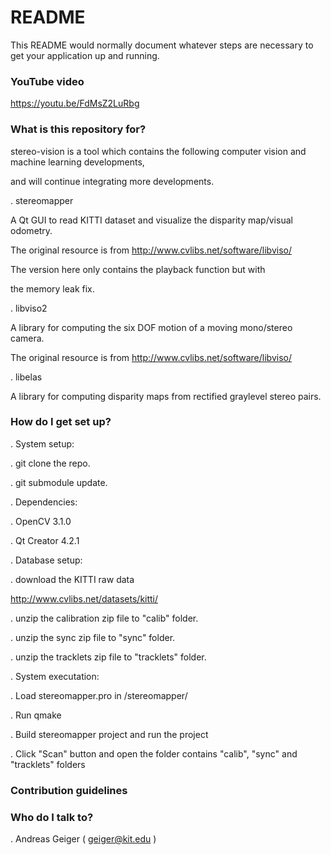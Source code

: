 # README #

This README would normally document whatever steps are necessary to get your application up and running.

### YouTube video ###
https://youtu.be/FdMsZ2LuRbg

### What is this repository for? ###

stereo-vision is a tool which contains the following computer vision and machine learning developments,

and will continue integrating more developments.

. stereomapper

  A Qt GUI to read KITTI dataset and visualize the disparity map/visual odometry.
  
  The original resource is from http://www.cvlibs.net/software/libviso/
  
  The version here only contains the playback function but with
  
  the memory leak fix.
  
. libviso2

  A library for computing the six DOF motion of a moving mono/stereo camera.
  
  The original resource is from http://www.cvlibs.net/software/libviso/
  
. libelas

  A library for computing disparity maps from rectified graylevel stereo pairs.

### How do I get set up? ###

. System setup:

  . git clone the repo.
  
  . git submodule update.

. Dependencies:

  . OpenCV 3.1.0
  
  . Qt Creator 4.2.1
  
. Database setup:

  . download the KITTI raw data
  
  http://www.cvlibs.net/datasets/kitti/
  
  . unzip the calibration zip file to "calib" folder.
  
  . unzip the sync zip file to "sync" folder.
  
  . unzip the tracklets zip file to "tracklets" folder.
  
. System executation:

  . Load stereomapper.pro in /stereomapper/
  
  . Run qmake
  
  . Build stereomapper project and run the project
  
  . Click "Scan" button and open the folder contains "calib", "sync" and "tracklets" folders
  
### Contribution guidelines ###

### Who do I talk to? ###

. Andreas Geiger ( geiger@kit.edu )

